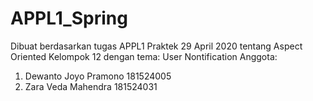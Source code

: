 # APPL1_Spring
Dibuat berdasarkan tugas APPL1 Praktek 29 April 2020 tentang Aspect Oriented
Kelompok 12 dengan tema: User Nontification
Anggota:
1. Dewanto Joyo Pramono 181524005
2. Zara Veda Mahendra 181524031
